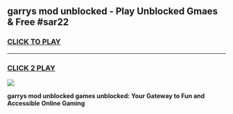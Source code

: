 
## garrys mod   unblocked - Play Unblocked Gmaes & Free #sar22
<h3>
<a href="https://news.freeplayer.one?title=garrys_mod___unblocked&ref=24F">CLICK TO PLAY</a></h3>
<hr>

<h3>
<a href="https://news.freeplayer.one?title=garrys_mod___unblocked&ref=24F">CLICK 2 PLAY</a>
  
</h3>

<a href="https://news.freeplayer.one?title=garrys_mod___unblocked&ref=24F/"><img src="https://clearcache.store/games.png"></a>


**garrys mod   unblocked games unblocked: Your Gateway to Fun and Accessible Online Gaming**

